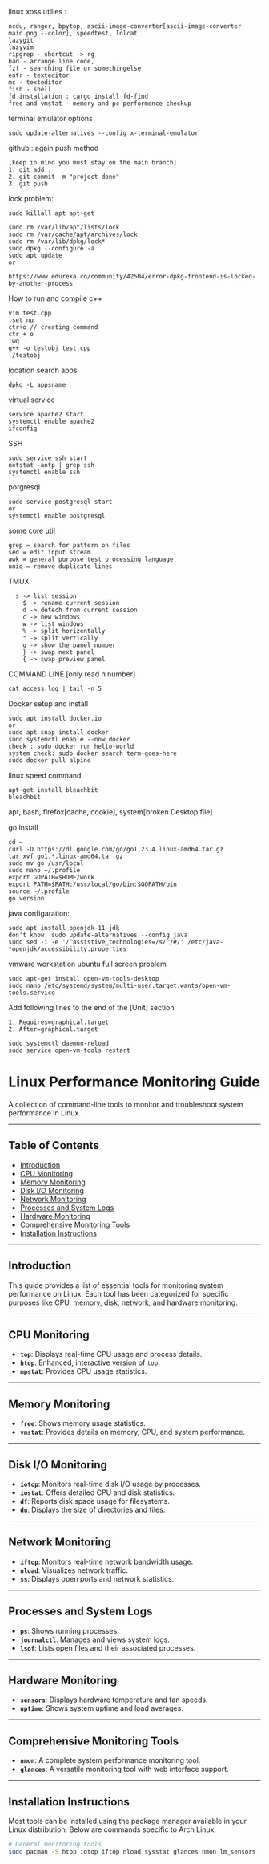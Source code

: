 
linux xoss utilies : 
```
ncdu, ranger, bpytop, ascii-image-converter[ascii-image-converter main.png --color], speedtest, lolcat
lazygit
lazyvim
ripgrep - shortcut -> rg
bad - arrange line code,
fzf - searching file or somethingelse
entr - texteditor
mc - texteditor
fish - shell
fd installation : cargo install fd-find
free and vmstat - memory and pc performence checkup

```

terminal emulator options
```
sudo update-alternatives --config x-terminal-emulator
```


github : again push method
```
[keep in mind you must stay on the main branch]
1. git add .
2. git commit -m "project done"
3. git push
```
lock problem:
```
sudo killall apt apt-get

sudo rm /var/lib/apt/lists/lock
sudo rm /var/cache/apt/archives/lock
sudo rm /var/lib/dpkg/lock*
sudo dpkg --configure -a
sudo apt update
or

https://www.edureka.co/community/42504/error-dpkg-frontend-is-locked-by-another-process
```

How to run and compile c++
```
vim test.cpp
:set nu
ctr+o // creating command
ctr + o
:wq
g++ -o testobj test.cpp
./testobj
```
location search apps
```
dpkg -L appsname
```
virtual service
```
service apache2 start
systemctl enable apache2
ifconfig
```
SSH
```
sudo service ssh start
netstat -antp | grep ssh
systemctl enable ssh
```
porgresql
```
sudo service postgresql start
or
systemctl enable postgresql
```
some core util
```
grep = search for pattern on files 
sed = edit input stream
awk = general purpose test processing language
uniq = remove duplicate lines
```
TMUX
```
  s -> list session
	$ -> rename current session
	d -> detech from current session
	c -> new windows
	w -> list windows
	% -> split horizentally
	" -> split vertically
	q -> show the panel number
	} -> swap next panel
	{ -> swap preview panel
```
COMMAND LINE [only read n number]
```
cat access.log | tail -n 5
```

Docker setup and install 
```
sudo apt install docker.io
or
sudo apt snap install docker
sudo systemctl enable --now docker
check : sudo docker run hello-world
system check: sudo docker search term-goes-here
sudo docker pull alpine
```
linux speed command
```
apt-get install bleachbit
bleachbit
```
apt, bash, firefox[cache, cookie], system[broken Desktop file]

go install
```
cd ~
curl -O https://dl.google.com/go/go1.23.4.linux-amd64.tar.gz
tar xvf go1.*.linux-amd64.tar.gz
sudo mv go /usr/local
sudo nano ~/.profile
export GOPATH=$HOME/work
export PATH=$PATH:/usr/local/go/bin:$GOPATH/bin
source ~/.profile
go version
```

java configaration:
```
sudo apt install openjdk-11-jdk
don't know: sudo update-alternatives --config java
sudo sed -i -e '/^assistive_technologies=/s/^/#/' /etc/java-*openjdk/accessibility.properties
```

vmware workstation ubuntu full screen problem
```
sudo apt-get install open-vm-tools-desktop
sudo nano /etc/systemd/system/multi-user.target.wants/open-vm-tools.service
```

Add following lines to the end of the [Unit] section
```
1. Requires=graphical.target
2. After=graphical.target

sudo systemctl daemon-reload
sudo service open-vm-tools restart
```

# Linux Performance Monitoring Guide

A collection of command-line tools to monitor and troubleshoot system performance in Linux.

---

## Table of Contents
- [Introduction](#introduction)
- [CPU Monitoring](#cpu-monitoring)
- [Memory Monitoring](#memory-monitoring)
- [Disk I/O Monitoring](#disk-io-monitoring)
- [Network Monitoring](#network-monitoring)
- [Processes and System Logs](#processes-and-system-logs)
- [Hardware Monitoring](#hardware-monitoring)
- [Comprehensive Monitoring Tools](#comprehensive-monitoring-tools)
- [Installation Instructions](#installation-instructions)

---

## Introduction
This guide provides a list of essential tools for monitoring system performance on Linux. Each tool has been categorized for specific purposes like CPU, memory, disk, network, and hardware monitoring.

---

## CPU Monitoring
- **`top`**: Displays real-time CPU usage and process details.
- **`htop`**: Enhanced, interactive version of `top`.
- **`mpstat`**: Provides CPU usage statistics.

---

## Memory Monitoring
- **`free`**: Shows memory usage statistics.
- **`vmstat`**: Provides details on memory, CPU, and system performance.

---

## Disk I/O Monitoring
- **`iotop`**: Monitors real-time disk I/O usage by processes.
- **`iostat`**: Offers detailed CPU and disk statistics.
- **`df`**: Reports disk space usage for filesystems.
- **`du`**: Displays the size of directories and files.

---

## Network Monitoring
- **`iftop`**: Monitors real-time network bandwidth usage.
- **`nload`**: Visualizes network traffic.
- **`ss`**: Displays open ports and network statistics.

---

## Processes and System Logs
- **`ps`**: Shows running processes.
- **`journalctl`**: Manages and views system logs.
- **`lsof`**: Lists open files and their associated processes.

---

## Hardware Monitoring
- **`sensors`**: Displays hardware temperature and fan speeds.
- **`uptime`**: Shows system uptime and load averages.

---

## Comprehensive Monitoring Tools
- **`nmon`**: A complete system performance monitoring tool.
- **`glances`**: A versatile monitoring tool with web interface support.

---

## Installation Instructions
Most tools can be installed using the package manager available in your Linux distribution. Below are commands specific to Arch Linux:

```bash
# General monitoring tools
sudo pacman -S htop iotop iftop nload sysstat glances nmon lm_sensors

